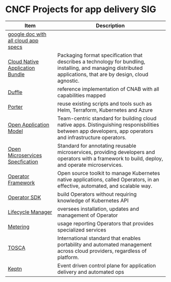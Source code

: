 # CNCF Projects for app delivery SIG

| Item | Description |
|------|-------------|
| [google doc with all cloud app specs](https://docs.google.com/spreadsheets/d/1IG3IzE7ropGz8evf5kgp7ZApGTOtxliJEcCAfsqgaK8)||
|[Cloud Native Application Bundle](https://cnab.io/)| Packaging format specification that describes a technology for bundling, installing, and managing distributed applications, that are by design, cloud agnostic.|
|[Duffle](https://github.com/deislabs/duffle#duffle-the-cnab-installer)|reference implementation of CNAB with all capabilities mapped|
|[Porter](https://github.com/deislabs/porter#porter-is-a-cloud-installer)|reuse existing scripts and tools such as Helm, Terraform, Kubernetes and Azure|
|[Open Application Model](https://openappmodel.io)|Team-centric standard for building cloud native apps.  Distinguishing responisbilities between app developers, app operators and infrastructure operators.|
|[Open Microservices Specfication](https://openmicroservices.org)|Standard for annotating reusable microservices, providing developers and operators with a framework to build, deploy, and operate microservices.|
|[Operator Framework](https://coreos.com/blog/introducing-operator-framework)|Open source toolkit to manage Kubernetes native applications, called Operators, in an effective, automated, and scalable way.|
|[Operator SDK](https://github.com/operator-framework/operator-sdk#overview)|build Operators without requiring knowledge of Kubernetes API|
|[Lifecycle Manager](https://github.com/operator-framework/operator-lifecycle-manager#overview)|oversees installation, updates and management of Operator|
|[Metering](https://github.com/operator-framework/operator-metering#project-status-alpha)|usage reporting Operators that provides specialized services|
|[TOSCA](https://wiki.oasis-open.org/tosca)|International standard that enables portability and automated management across cloud providers, regardless of platform.|
|[Keptn](https://keptn.sh/)|Event driven control plane for application delivery and automated ops|
